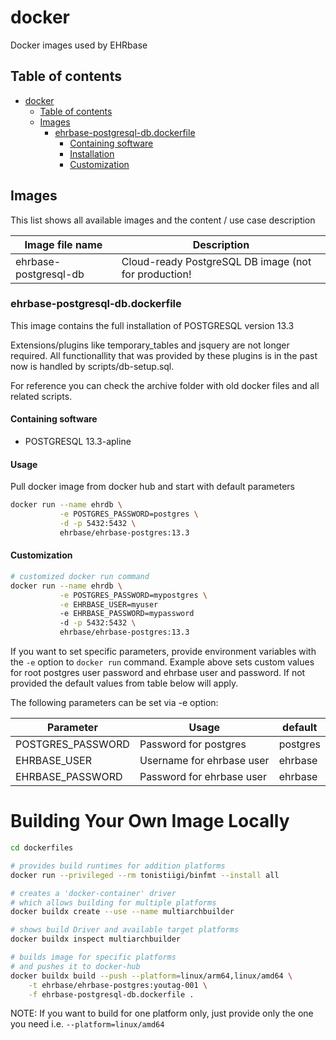 # docker

Docker images used by EHRbase


## Table of contents
- [docker](#docker)
  - [Table of contents](#table-of-contents)
  - [Images](#images)
    - [ehrbase-postgresql-db.dockerfile](#ehrbase-postgresql-fulldockerfile)
      - [Containing software](#containing-software)
      - [Installation](#installation)
      - [Customization](#customization)


## Images

This list shows all available images and the content / use case description

| Image file name         | Description                                          |
| ----------------------- | ---------------------------------------------------- |
| ehrbase-postgresql-db   | Cloud-ready PostgreSQL DB image (not for production! |



### ehrbase-postgresql-db.dockerfile

This image contains the full installation of POSTGRESQL version 13.3

Extensions/plugins like temporary_tables and jsquery are not longer required.
All functionallity that was provided by these plugins is in the past 
now is handled by scripts/db-setup.sql.

For reference you can check the archive folder with old docker files and all 
related scripts.



#### Containing software

* POSTGRESQL 13.3-apline



#### Usage

Pull docker image from docker hub and start with default parameters

```bash
docker run --name ehrdb \
           -e POSTGRES_PASSWORD=postgres \
           -d -p 5432:5432 \
           ehrbase/ehrbase-postgres:13.3
```



#### Customization

```bash
# customized docker run command
docker run --name ehrdb \
           -e POSTGRES_PASSWORD=mypostgres \
           -e EHRBASE_USER=myuser
           -e EHRBASE_PASSWORD=mypassword
           -d -p 5432:5432 \
           ehrbase/ehrbase-postgres:13.3
```

If you want to set specific parameters, provide environment variables with
the `-e` option to `docker run` command. Example above sets custom values
for root postgres user password and ehrbase user and password. If not
provided the default values from table below will apply.

The following parameters can be set via -e option:

| Parameter         | Usage                     | default  |
| ----------------- | ------------------------- | -------- |
| POSTGRES_PASSWORD | Password for postgres     | postgres |
| EHRBASE_USER      | Username for ehrbase user | ehrbase  |
| EHRBASE_PASSWORD  | Password for ehrbase user | ehrbase  |



# Building Your Own Image Locally

```bash
cd dockerfiles

# provides build runtimes for addition platforms
docker run --privileged --rm tonistiigi/binfmt --install all

# creates a 'docker-container' driver
# which allows building for multiple platforms 
docker buildx create --use --name multiarchbuilder

# shows build Driver and available target platforms
docker buildx inspect multiarchbuilder

# builds image for specific platforms
# and pushes it to docker-hub
docker buildx build --push --platform=linux/arm64,linux/amd64 \
    -t ehrbase/ehrbase-postgres:youtag-001 \
    -f ehrbase-postgresql-db.dockerfile .

```

NOTE: If you want to build for one platform only, just provide only the one you need i.e. `--platform=linux/amd64`
